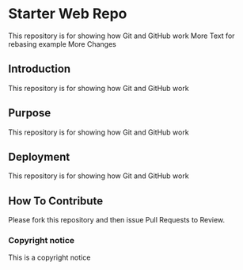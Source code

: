 # Starter Web Repo

This repository is for showing how Git and GitHub work
More Text for rebasing example
More Changes

## Introduction

This repository is for showing how Git and GitHub work

## Purpose

This repository is for showing how Git and GitHub work

## Deployment

This repository is for showing how Git and GitHub work

## How To Contribute

Please fork this repository and then issue Pull Requests to Review.

###  Copyright notice

This is a copyright notice